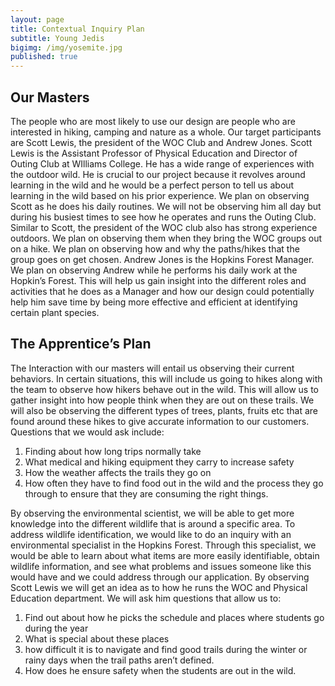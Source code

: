 ```yaml
---
layout: page
title: Contextual Inquiry Plan
subtitle: Young Jedis
bigimg: /img/yosemite.jpg
published: true
---
```

## Our Masters 

The people who are most likely to use our design are people who are interested in hiking, camping and nature as a whole. Our target participants are Scott Lewis, the president of the WOC Club and Andrew Jones. Scott Lewis is the Assistant Professor of Physical Education and Director of Outing Club at WIlliams College. He has a wide range of experiences with the outdoor wild. He is crucial to our project because it revolves around learning in the wild and he would be a perfect person to tell us about learning in the wild based on his prior experience. We plan on observing Scott as he does his daily routines. We will not be observing him all day but during his busiest times to see how he operates and runs the Outing Club. Similar to Scott, the president of the WOC club also has strong experience outdoors. We plan on observing them when they bring the WOC groups out on a hike. We plan on observing how and why the paths/hikes that the group goes on get chosen. Andrew Jones is the Hopkins Forest Manager. We plan on observing Andrew while he performs his daily work at the Hopkin’s Forest. This will help us gain insight into the different roles and activities that he does as a Manager and how our design could potentially help him save time by being more effective and efficient at identifying certain plant species.

## The Apprentice’s Plan

The Interaction with our masters will entail us observing their current behaviors. In certain situations, this will include us going to hikes along with the team to observe how hikers behave out in the wild. This will allow us to gather insight into how people think when they are out on these trails. We will also be observing the different types of trees, plants, fruits etc that are found around these hikes to give accurate information to our customers. Questions that we would ask include:
1. Finding about how long trips normally take 
2. What medical and hiking equipment they carry to increase safety
3. How the weather affects the trails they go on 
4. How often they have to find food out in the wild and the process they go through to ensure that they are consuming the right things. 

By observing the environmental scientist, we will be able to get more knowledge into the different wildlife that is around a specific area. To address wildlife identification, we would like to do an inquiry with an environmental specialist in the Hopkins Forest. Through this specialist, we would be able to learn about what items are more easily identifiable, obtain wildlife information, and see what problems and issues someone like this would have and we could address through our application. By observing Scott Lewis we will get an idea as to how he runs the WOC and Physical Education department. We will ask him questions that allow us to: 
1. Find out about how he picks the schedule and places where students go during the year
2. What is special about these places
3. how difficult it is to navigate and find good trails during the winter or rainy days when the trail paths aren’t defined.
4. How does he ensure safety when the students are out in the wild.
